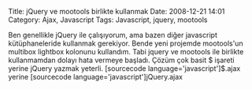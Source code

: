 Title: jQuery ve mootools birlikte kullanmak
Date: 2008-12-21 14:01
Category: Ajax, Javascript
Tags: Javascript, jquery, mootools

Ben genellikle jQuery ile çalışıyorum, ama bazen diğer javascript
kütüphaneleride kullanmak gerekiyor. Bende yeni projemde mootools'un
multibox lightbox kolonunu kullandım. Tabi jquery ve mootools ile
birlikte kullanmamdan dolayı hata vermeye başladı. Çözüm çok basit $
işareti yerine jQuery yazmak yeterli. [sourcecode
language='javascript']$.ajax yerine [sourcecode
language='javascript']jQuery.ajax
